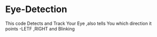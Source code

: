 # Eye-Detection

This code Detects and Track Your Eye ,also tells You which direction it points -LETF ,RIGHT and Blinking
